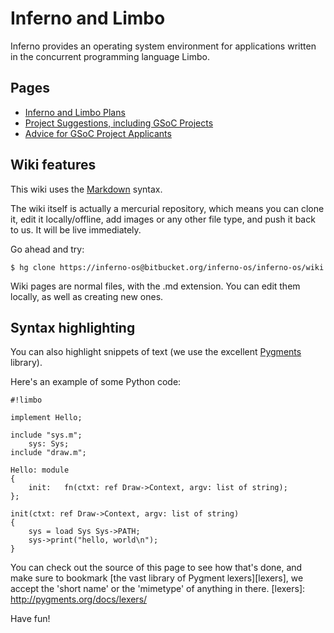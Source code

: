 # Inferno and Limbo

Inferno provides an operating system environment for applications written in the concurrent programming
language Limbo.

## Pages

* [Inferno and Limbo Plans](InfernoAndLimboPlans.md)
* [Project Suggestions, including GSoC Projects](Project_Suggestions.md)
* [Advice for GSoC Project Applicants](Project_Applicants.md)

## Wiki features

This wiki uses the [Markdown](http://daringfireball.net/projects/markdown/) syntax.

The wiki itself is actually a mercurial repository, which means you can clone it, edit it locally/offline, add images or any other file type, and push it back to us. It will be live immediately.

Go ahead and try:

```
$ hg clone https://inferno-os@bitbucket.org/inferno-os/inferno-os/wiki
```

Wiki pages are normal files, with the .md extension. You can edit them locally, as well as creating new ones.

## Syntax highlighting


You can also highlight snippets of text (we use the excellent [Pygments][] library).

[Pygments]: http://pygments.org/


Here's an example of some Python code:

```
#!limbo

implement Hello;

include "sys.m";
	sys: Sys;
include "draw.m";

Hello: module
{
	init:	fn(ctxt: ref Draw->Context, argv: list of string);
};

init(ctxt: ref Draw->Context, argv: list of string)
{
	sys = load Sys Sys->PATH;
	sys->print("hello, world\n");
}
```


You can check out the source of this page to see how that's done, and make sure to bookmark [the vast library of Pygment lexers][lexers], we accept the 'short name' or the 'mimetype' of anything in there.
[lexers]: http://pygments.org/docs/lexers/


Have fun!
